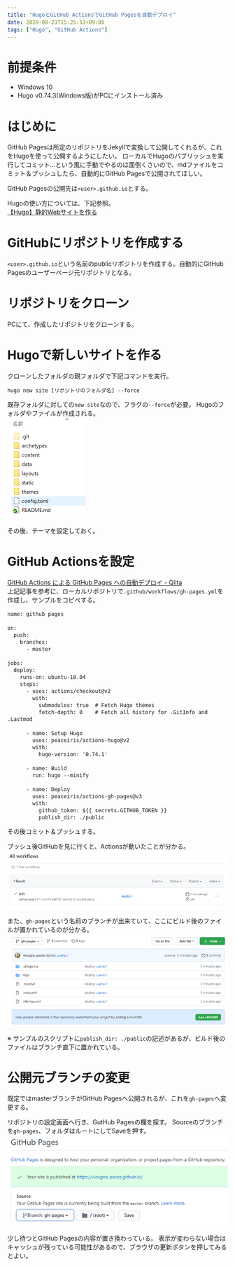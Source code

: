 ```yaml
---
title: "HugoとGitHub ActionsでGitHub Pagesを自動デプロイ"
date: 2020-08-23T15:25:53+09:00
tags: ["Hugo", "GitHub Actions"]
---
```


# 前提条件
* Windows 10
* Hugo v0.74.3(Windows版)がPCにインストール済み

# はじめに
GitHub Pagesは所定のリポジトリをJekyllで変換して公開してくれるが、これをHugoを使って公開するようにしたい。
ローカルでHugoのパブリッシュを実行してコミット…という風に手動でやるのは面倒くさいので、mdファイルをコミット＆プッシュしたら、自動的にGitHub Pagesで公開されてほしい。

GitHub Pagesの公開先は`<user>.github.io`とする。

Hugoの使い方については、下記参照。  
[【Hugo】静的Webサイトを作る](posts/2020/0827-hugo/)

<!--more-->

# GitHubにリポジトリを作成する
`<user>.github.io`という名前のpublicリポジトリを作成する。自動的にGitHub Pagesのユーザーページ元リポジトリとなる。

# リポジトリをクローン
PCにて、作成したリポジトリをクローンする。

# Hugoで新しいサイトを作る
クローンしたフォルダの親フォルダで下記コマンドを実行。

```
hugo new site [リポジトリのフォルダ名] --force
```

既存フォルダに対しての`new site`なので、フラグの`--force`が必要。
Hugoのフォルダやファイルが作成される。  
![](2020-08-23-15-45-47.png)

その後、テーマを設定しておく。

# GitHub Actionsを設定
[GitHub Actions による GitHub Pages への自動デプロイ - Qiita](https://qiita.com/peaceiris/items/d401f2e5724fdcb0759d)  
上記記事を参考に、ローカルリポジトリで`.github/workflows/gh-pages.yml`を作成し、サンプルをコピペする。

```yml:記事に掲載されているサンプル
name: github pages

on:
  push:
    branches:
      - master

jobs:
  deploy:
    runs-on: ubuntu-18.04
    steps:
      - uses: actions/checkout@v2
        with:
          submodules: true  # Fetch Hugo themes
          fetch-depth: 0    # Fetch all history for .GitInfo and .Lastmod

      - name: Setup Hugo
        uses: peaceiris/actions-hugo@v2
        with:
          hugo-version: '0.74.1'

      - name: Build
        run: hugo --minify

      - name: Deploy
        uses: peaceiris/actions-gh-pages@v3
        with:
          github_token: ${{ secrets.GITHUB_TOKEN }}
          publish_dir: ./public
```

その後コミット＆プッシュする。

プッシュ後GitHubを見に行くと、Actionsが動いたことが分かる。  
![](2020-08-23-15-46-08.png)

また、`gh-pages`という名前のブランチが出来ていて、ここにビルド後のファイルが置かれているのが分かる。  
![](2020-08-23-15-46-22.png)

※ サンプルのスクリプトに`publish_dir: ./public`の記述があるが、ビルド後のファイルはブランチ直下に置かれている。

# 公開元ブランチの変更
既定ではmasterブランチがGitHub Pagesへ公開されるが、これを`gh-pages`へ変更する。

リポジトリの設定画面へ行き、GutHub Pagesの欄を探す。
Sourceのブランチを`gh-pages`、フォルダはルートにしてSaveを押す。  
![](2020-08-23-15-46-42.png)

少し待つとGitHub Pagesの内容が置き換わっている。
表示が変わらない場合はキャッシュが残っている可能性があるので、ブラウザの更新ボタンを押してみるとよい。
